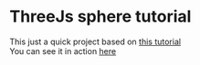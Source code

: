 # ThreeJs sphere tutorial
This just a quick project based on [this tutorial](https://www.youtube.com/watch?v=_OwJV2xL8M8)  
You can see it in action [here](https://ruben-aguilar.github.io/threejs-sphere/)
